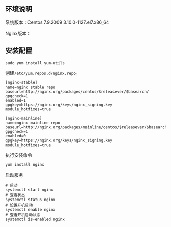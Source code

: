 ## 环境说明

系统版本：Centos 7.9.2009  3.10.0-1127.el7.x86_64

Nginx版本：

## 安装配置

~~~shell
sudo yum install yum-utils
~~~

创建`/etc/yum.repos.d/nginx.repo`。

~~~text
[nginx-stable]
name=nginx stable repo
baseurl=http://nginx.org/packages/centos/$releasever/$basearch/
gpgcheck=1
enabled=1
gpgkey=https://nginx.org/keys/nginx_signing.key
module_hotfixes=true

[nginx-mainline]
name=nginx mainline repo
baseurl=http://nginx.org/packages/mainline/centos/$releasever/$basearch/
gpgcheck=1
enabled=0
gpgkey=https://nginx.org/keys/nginx_signing.key
module_hotfixes=true
~~~

执行安装命令

~~~shell
yum install nginx
~~~

启动服务

~~~shell
# 启动
systemctl start nginx
# 查看状态
systemctl status nginx
# 设置开机启动
systemctl enable nginx
# 查看开机启动状态
systemctl is-enabled nginx
~~~

